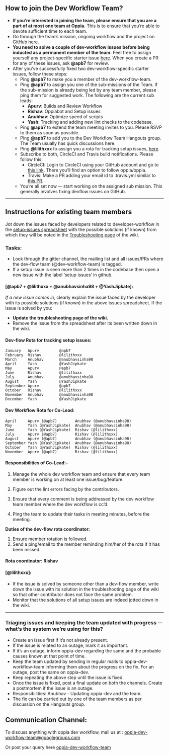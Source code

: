 ## How to join the Dev Workflow Team?

* **If you’re interested in joining the team, please ensure that you are a part of at most one team at Oppia.** This is to ensure that you’re able to devote sufficient time to each team.
* Go through the team’s mission, ongoing workflow and the project on GitHub [here](https://github.com/oppia/oppia/projects/23).
* **You need to solve a couple of dev-workflow issues before being inducted as a permanent member of the team.** Feel free to assign yourself any project-specific starter issue [here](https://github.com/oppia/oppia/issues?q=is%3Aopen+is%3Aissue+project%3Aoppia%2Foppia%2F23+label%3A%22Project-specific+starter+issue%22). When you create a PR for any of these issues, ask **@apb7** for review.
* After you’ve successfully fixed two dev-workflow-specific starter issues, follow these steps:
  * Ping **@apb7** to make you a member of the dev-workflow-team.
  * Ping **@apb7** to assign you one of the sub-missions of the Team. If the sub-mission is already being led by any team member, please ping them for suggested work. The following are the current sub leads:
    * **Apurv**: Builds and Review Workflow
    * **Rishav**: Oppiabot and Setup issues
    * **Anubhav**: Optimize speed of scripts
    * **Yash**: Tracking and adding new lint checks to the codebase.
  * Ping **@apb7** to extend the team meeting invites to you. Please RSVP to them as soon as possible.
  * Ping **@apb7** to add you to the Dev Workflow Team Hangouts group. The Team usually has quick discussions here.
  * Ping **@lilithxxx** to assign you a rota for tracking setup issues, [here](https://github.com/oppia/oppia/wiki/Instructions-for-dev-workflow-team-members#dev-flow-rota).
  * Subscribe to both, CircleCI and Travis build notifications. Please follow this:
    * CircleCI: Login to CircleCI using your GitHub account and go to [this link](https://circleci.com/gh/oppia/oppia/edit). There you’ll find an option to follow oppia/oppia.  
    * Travis: Make a PR adding your email id to .travis.yml similar to [this PR](https://github.com/oppia/oppia/pull/6330/files).
  * You’re all set now -- start working on the assigned sub mission. This generally involves fixing devflow issues on GitHub.


***

## Instructions for existing team members
Jot down the issues faced by developers related to developer-workflow in the [setup-issues spreadsheet](https://docs.google.com/spreadsheets/d/1pKN1otvhaI8IYlNj79MX_qxArbD4p4L-CdsnQT022Pc/edit?usp=sharing
) with the possible solutions (if known) from which they will be noted in the [Troubleshooting page](https://github.com/oppia/oppia/wiki/Troubleshooting) of the wiki.

### Tasks:
* Look through the gitter channel, the mailing list and all issues/PRs where the dev-flow team (@dev-workflow-team) is tagged.
* If a setup issue is seen more than 2 times in the codebase then open a new issue with the label ‘setup issues’ in github.

#### [@apb7 + @lilithxxx + @anubhavsinha98 + @YashJipkate]: 
_If a new issue comes in_, clearly explain the issue faced by the developer with its possible solutions (if known) in the above issues spreadsheet.
If the issue is solved by you:
* **Update the troubleshooting page of the wiki.**
* Remove the issue from the spreadsheet after its been written down in the wiki.

#### Dev-flow Rota for tracking setup issues:
```
January	  Apurv         @apb7
February  Rishav        @lilithxxx
March  	  Anubhav       @anubhavsinha98
April     Yash          @YashJipkate
May 	  Apurv         @apb7
June      Rishav        @lilithxxx
July 	  Anubhav       @anubhavsinha98
August 	  Yash          @YashJipkate
September Apurv         @apb7
October	  Rishav        @lilithxxx
November  Anubhav       @anubhavsinha98
December  Yash          @YashJipkate
```
#### Dev Workflow Rota for Co-Lead:
```
April     Apurv (@apb7)        Anubhav (@anubhavsinha98)
May 	  Yash (@YashJipkate)  Anubhav (@anubhavsinha98)
June      Yash (@YashJipkate)  Rishav (@lilithxxx)
July 	  Apurv (@apb7)        Rishav (@lilithxxx)
August 	  Apurv (@apb7)        Anubhav (@anubhavsinha98)
September Yash (@YashJipkate)  Anubhav (@anubhavsinha98)
October	  Yash (@YashJipkate)  Rishav (@lilithxxx)
November  Apurv (@apb7)        Rishav (@lilithxxx)
```
#### Responsibilities of Co-Lead:-
1. Manage the whole dev workflow team and ensure that every team member is working on at least one issue/bug/feature. 

2. Figure out the lint errors facing by the contributors.

3. Ensure that every comment is being addressed by the dev workflow team member where the dev workflow is cc’d. 

4. Ping the team to update their tasks in meeting minutes, before the meeting.

**Duties of the dev-flow rota coordinator:**
1. Ensure member rotation is followed.
2. Send a ping/email to the member reminding him/her of the rota if it has been missed. 

#### Rota coordinator: Rishav


#### [@lilithxxx]: 
* If the issue is solved by someone other than a dev-flow member, write down the issue with its solution in the troubleshooting page of the wiki so that other contributor does not face the same problem.
* Monitor that the solutions of all setup issues are indeed jotted down in the wiki. 

***

### Triaging issues and keeping the team updated with progress -- what’s the system we’re using for this?
* Create an issue first if it’s not already present.
* If the issue is related to an outage, mark it as important.
* If it’s an outage, inform oppia-dev regarding the same and the probable causes known at that point of time.
* Keep the team updated by sending in regular mails to oppia-dev-workflow-team informing them about the progress on the fix. For an outage, post the same on oppia-dev.
* Keep repeating the above step until the issue is fixed.
* Once the issue is fixed, post a final update on both the channels. Create a postmortem if the issue is an outage.
* Responsibilities:
  Anubhav - Updating oppia-dev and the team.
* The fix can be carried out by one of the team members as per discussion on the Hangouts group.


## Communication Channel:
To discuss anything with oppia dev workflow, mail us at : oppia-dev-workflow-team@googlegroups.com

Or post your query here [oppia-dev-workflow-team](https://groups.google.com/forum/#!forum/oppia-dev-workflow-team)